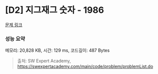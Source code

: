 # [D2] 지그재그 숫자 - 1986 

[문제 링크](https://swexpertacademy.com/main/code/problem/problemDetail.do?contestProbId=AV5PxmBqAe8DFAUq) 

### 성능 요약

메모리: 20,828 KB, 시간: 129 ms, 코드길이: 487 Bytes



> 출처: SW Expert Academy, https://swexpertacademy.com/main/code/problem/problemList.do
